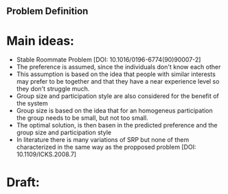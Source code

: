 Problem Definition
----

# Main ideas:

- Stable Roommate Problem [DOI: 10.1016/0196-6774(90)90007-2]
- The preference is assumed, since the individuals don't know each other
- This assumption is based on the idea that people with similar interests may prefer to be together and that they have a near experience level so they don't struggle much.
- Group size and participation style are also considered for the benefit of the system
- Group size is based on the idea that for an homogeneus participation the group needs to be small, but not too small.
- The optimal solution, is then basen in the predicted preference and the group size and participation style
- In literature there is many variations of SRP but none of them characterized in the same way as the propposed problem [DOI: 10.1109/ICKS.2008.7]

# Draft:
